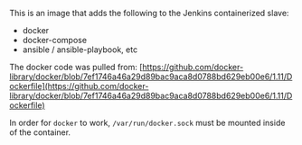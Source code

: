 This is an image that adds the following to the Jenkins containerized slave:

- docker
- docker-compose
- ansible / ansible-playbook, etc

The docker code was pulled from: [https://github.com/docker-library/docker/blob/7ef1746a46a29d89bac9aca8d0788bd629eb00e6/1.11/Dockerfile](https://github.com/docker-library/docker/blob/7ef1746a46a29d89bac9aca8d0788bd629eb00e6/1.11/Dockerfile)

In order for `docker` to work, `/var/run/docker.sock` must be mounted inside of the container.
